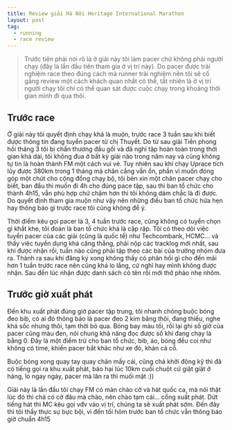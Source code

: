```yaml
---
title: Review giải Hà Nội Heritage International Marathon
layout: post
tag:
  - running
  - race review
---
```


> Trước tiên phải nói rõ là ở giải này tôi làm pacer chứ không phải người chạy (đây là lần đầu tiên tham gia ở vị trí này). Do pacer được trải nghiệm race theo đúng cách mà runner trải nghiệm nên tôi sẽ cố gắng review một cách khách quan nhất có thể, tất nhiên là ở vị trí người chạy tôi chỉ có thể quan sát được cuộc chạy trong khoảng thời gian mình đi qua thôi.

## Trước race

Ở giải này tôi quyết định chạy khá là muộn, trước race 3 tuần sau khi biết được thông tin đang tuyển pacer từ chị Thuyết. Do từ sau giải Tiền phong hồi tháng 3 tôi bị chấn thương đầu gối và đã nghỉ tập hoàn toàn trong thời gian khá dài, tôi không đua ở bất kỳ giải nào trong năm nay và cũng không tự tin là hoàn thành FM một cách vui vẻ. Tuy nhiên sau khi chạy Uprace tích lũy được 380km trong 1 tháng mà chân cẳng vẫn ổn, phần vì muốn đóng góp một chút cho cộng đồng chạy bộ, tôi bèn xin một chân pacer chạy cho biết, ban đầu thì muốn đi 4h cho đúng pace tập, sau thì ban tổ chức cho thành 4h15, vẫn phù hợp chứ chậm hơn thì tôi không dám chắc là đi được. Do quyết định tham gia muộn như vậy nên những điều ban tổ chức hứa hẹn hay thông báo gì trước race tôi cũng không để ý.

Thời điểm kêu gọi pacer là 3, 4 tuần trước race, cũng không có tuyển chọn gì khắt khe, tôi đoán là ban tổ chức khá là cập rập. Tôi có theo dõi việc tuyển pacer của các giải (cũng là quốc tế) như Techcombank, HCMC... và thấy việc tuyển dụng khá căng thẳng, phải nộp các tracklog mới nhất, sau khi được nhận rồi, tuần nào cũng phải tập theo các bài của trưởng nhóm đưa ra. Thành ra sau khi đăng ký xong không thấy có phản hồi gì cho đến mãi hơn 1 tuần trước race nên cũng khá lo lắng, cứ nghĩ hay mình không được nhận. Sau đến lúc nhận được danh sách có tên rồi mới thở phào nhẹ nhõm.

## Trước giờ xuất phát

Đến khu xuất phát đúng giờ pacer tập trung, tôi nhanh chóng buộc bóng đeo bib, có ai đó thông báo là pacer đeo 2 kim băng thôi, đang thiếu, nghe khá sốc nhưng thôi, tạm thời bỏ qua. Bóng bay màu tối, rồi lại ghi số giờ của pacer cũng màu đen, nói chung khả năng đọc được số khi đang chạy là bằng 0. Đây là một điểm trừ cho ban tổ chức, bib, áo, bóng đều coi như không có time, khiến pacer bắt khác như xe đò, khản cả cổ.

Buộc bóng xong quay tay quay chân mấy cái, cũng chả khởi động kỹ thì đã có tiếng gọi ra khu xuất phát, báo hại lúc 10km cuối chuột cứ giật giật ở háng, lo ngay ngáy, pacer mà lăn ra thì muối mặt :))

Giải này là lần đầu tôi chạy FM có màn chào cờ và hát quốc ca, mà nói thật lúc đó thì chả có cờ đâu mà chào, nên chào tạm cái... cổng xuất phát. Dứt tiếng hát thì MC kêu gọi vđv vào vị trí, chúng ta sẽ xuất phát sớm. Đến đây thì tôi thấy thực sự bực bội, vì đến tối hôm trước ban tổ chức vẫn thông báo giờ chuẩn 4h15
